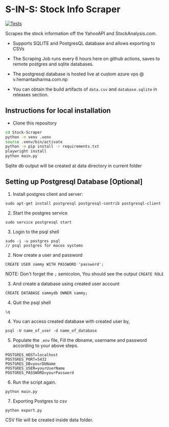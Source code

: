 # S-IN-S: Stock Info Scraper
<!-- [![Build](https://github.com/Stockinerary/thc_beh_2023_hemanta/actions/workflows/main.yml/badge.svg)](https://github.com/Stockinerary/thc_beh_2023_hemanta/actions/workflows/main.yml)-->
[![Tests](https://github.com/Stockinerary/thc_beh_2023_hemanta/actions/workflows/tests.yml/badge.svg)](https://github.com/Stockinerary/thc_beh_2023_hemanta/actions/workflows/tests.yml)

Scrapes the stock information off the YahooAPI and StockAnalysis.com.

- Supports SQLITE and PostgresQL database and allows exporting to CSVs

- The Scraping Job runs every 6 hours here on github actions, saves to remote postgres and sqlite databases.

- The postgresql database is hosted live at custom azure vps @ v.hemantasharma.com.np

- You can obtain the build artifacts of `data.csv` and `database.sqlite` in releases section.

## Instructions for local installation

- Clone this repository

```bash
cd Stock-Scraper
python -m venv .venv
source .venv/bin/activate
python -m pip install -r requirements.txt
playwright install
python main.py
```

Sqlite db output will be created at data directory in current folder

## Setting up Postgresql Database [Optional]

1. Install postgres client and server:

```
sudo apt-get install postgresql postgresql-contrib postgresql-client
```


2. Start the postgres service

```
sudo service postgresql start
```

3. Login to the psql shell

```
sudo -i -u postgres psql
// psql postgres for macos systems
```

2. Now create a user and password

```
CREATE USER sammy WITH PASSWORD 'password';
```

NOTE: Don't forget the `;` semicolon, You should see the output `CREATE ROLE`

3. And create a database using created user account

```
CREATE DATABASE sammydb OWNER sammy;
```

4. Quit the psql shell

```
\q
```

4. You can access created database with created user by,

```
psql -U name_of_user -d name_of_database
```

5. Populate the `.env` file, Fill the dbname, username and password according to your above steps.

```
POSTGRES_HOST=localhost
POSTGRES_PORT=5432
POSTGRES_DB=yourDbName
POSTGRES_USER=yourUserName
POSTGRES_PASSWORD=yourPassword
```

6. Run the script again.

```
python main.py
```

7. Exporting Postgres to csv

```
python export.py
```

CSV file will be created inside data folder.
